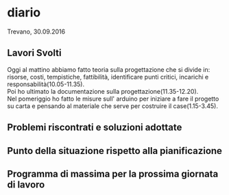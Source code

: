 # diario
Trevano,
30.09.2016

## Lavori Svolti
Oggi al mattino abbiamo fatto teoria sulla progettazione che si divide in: risorse, costi, tempistiche, fattibilità, identificare punti critici, incarichi e responsabilità(10.05-11.35).<br>
Poi ho ultimato la documentazione sulla progettazione(11.35-12.20).<br>
Nel pomeriggio ho fatto le misure sull' arduino per iniziare a fare il progetto su carta e pensando al materiale che serve per costruire il case(1.15-3.45).

## Problemi riscontrati e soluzioni adottate
## Punto della situazione rispetto alla pianificazione
## Programma di massima per la prossima giornata di lavoro
